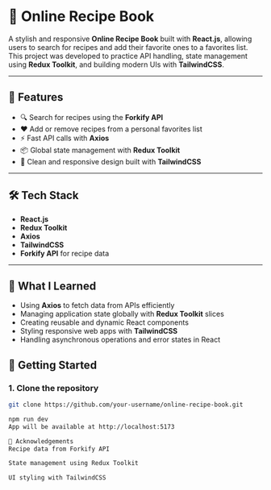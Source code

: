 # 🍳 Online Recipe Book

A stylish and responsive **Online Recipe Book** built with **React.js**, allowing users to search for recipes and add their favorite ones to a favorites list. This project was developed to practice API handling, state management using **Redux Toolkit**, and building modern UIs with **TailwindCSS**.

---

## 🥗 Features

- 🔍 Search for recipes using the **Forkify API**
- ❤️ Add or remove recipes from a personal favorites list
- ⚡ Fast API calls with **Axios**
- 📦 Global state management with **Redux Toolkit**
- 🎨 Clean and responsive design built with **TailwindCSS**

---

## 🛠️ Tech Stack

- **React.js**
- **Redux Toolkit**
- **Axios**
- **TailwindCSS**
- **Forkify API** for recipe data

---

## 🧠 What I Learned

- Using **Axios** to fetch data from APIs efficiently
- Managing application state globally with **Redux Toolkit** slices
- Creating reusable and dynamic React components
- Styling responsive web apps with **TailwindCSS**
- Handling asynchronous operations and error states in React

## 🏁 Getting Started

### 1. Clone the repository

```bash
git clone https://github.com/your-username/online-recipe-book.git

npm run dev
App will be available at http://localhost:5173

🙌 Acknowledgements
Recipe data from Forkify API

State management using Redux Toolkit

UI styling with TailwindCSS
```
